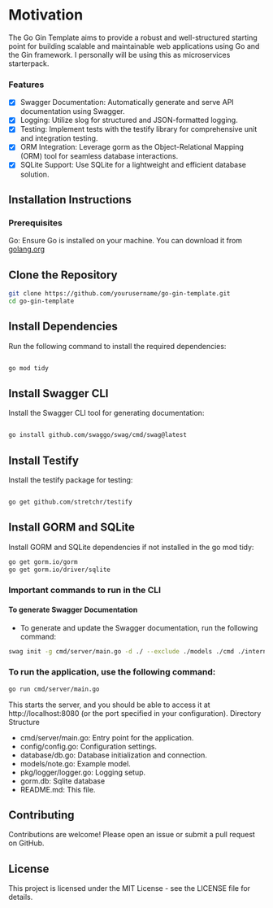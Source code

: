 # Motivation

The Go Gin Template aims to provide a robust and well-structured starting point for building scalable and maintainable web applications using Go and the Gin framework. I personally will be using this as microservices starterpack.

### Features

- [x] Swagger Documentation: Automatically generate and serve API documentation using Swagger.
- [x] Logging: Utilize slog for structured and JSON-formatted logging.
- [x] Testing: Implement tests with the testify library for comprehensive unit and integration testing.
- [x] ORM Integration: Leverage gorm as the Object-Relational Mapping (ORM) tool for seamless database interactions.
- [x] SQLite Support: Use SQLite for a lightweight and efficient database solution.

## Installation Instructions
### Prerequisites

Go: Ensure Go is installed on your machine. You can download it from [golang.org](https://go.dev/)

## Clone the Repository
```bash
git clone https://github.com/yourusername/go-gin-template.git
cd go-gin-template
```

## Install Dependencies

Run the following command to install the required dependencies:

```bash

go mod tidy
```

## Install Swagger CLI

Install the Swagger CLI tool for generating documentation:

```bash

go install github.com/swaggo/swag/cmd/swag@latest
```

## Install Testify

Install the testify package for testing:

```bash

go get github.com/stretchr/testify
```

## Install GORM and SQLite

Install GORM and SQLite dependencies if not installed in the go mod tidy:

```bash
go get gorm.io/gorm
go get gorm.io/driver/sqlite
```

### Important commands to run in the CLI
#### To generate Swagger Documentation

- To generate and update the Swagger documentation, run the following command:

```bash
swag init -g cmd/server/main.go -d ./ --exclude ./models ./cmd ./internals ./config ./database ./routes ./pkg
```

### To run the application, use the following command:

```bash
go run cmd/server/main.go
```

This starts the server, and you should be able to access it at http://localhost:8080 (or the port specified in your configuration).
Directory Structure

- cmd/server/main.go: Entry point for the application.
- config/config.go: Configuration settings.
- database/db.go: Database initialization and connection.
- models/note.go: Example model.
- pkg/logger/logger.go: Logging setup.
- gorm.db: Sqlite database
- README.md: This file.

## Contributing
Contributions are welcome! Please open an issue or submit a pull request on GitHub.

## License
This project is licensed under the MIT License - see the LICENSE file for details.
